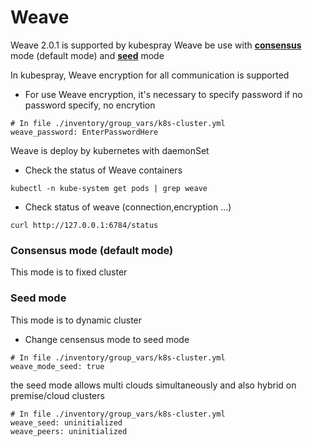 Weave
=======

Weave 2.0.1 is supported by kubespray
Weave be use with [**consensus**](https://www.weave.works/docs/net/latest/ipam/#initialization) mode (default mode) and [**seed**](https://www.weave.works/docs/net/latest/ipam/#initialization) mode


In kubespray, Weave encryption for all communication is supported
* For use Weave encryption, it's necessary to specify password
if no password specify, no encrytion
```
# In file ./inventory/group_vars/k8s-cluster.yml
weave_password: EnterPasswordHere
```

Weave is deploy by kubernetes with daemonSet
* Check the status of Weave containers
```
kubectl -n kube-system get pods | grep weave
```
* Check status of weave (connection,encryption ...)
```
curl http://127.0.0.1:6784/status
```

### Consensus mode (default mode)
This mode is to fixed cluster

### Seed mode
This mode is to dynamic cluster
* Change censensus mode to seed mode
```
# In file ./inventory/group_vars/k8s-cluster.yml
weave_mode_seed: true
```
the seed mode allows multi clouds simultaneously and also hybrid on premise/cloud clusters

```
# In file ./inventory/group_vars/k8s-cluster.yml
weave_seed: uninitialized
weave_peers: uninitialized
```